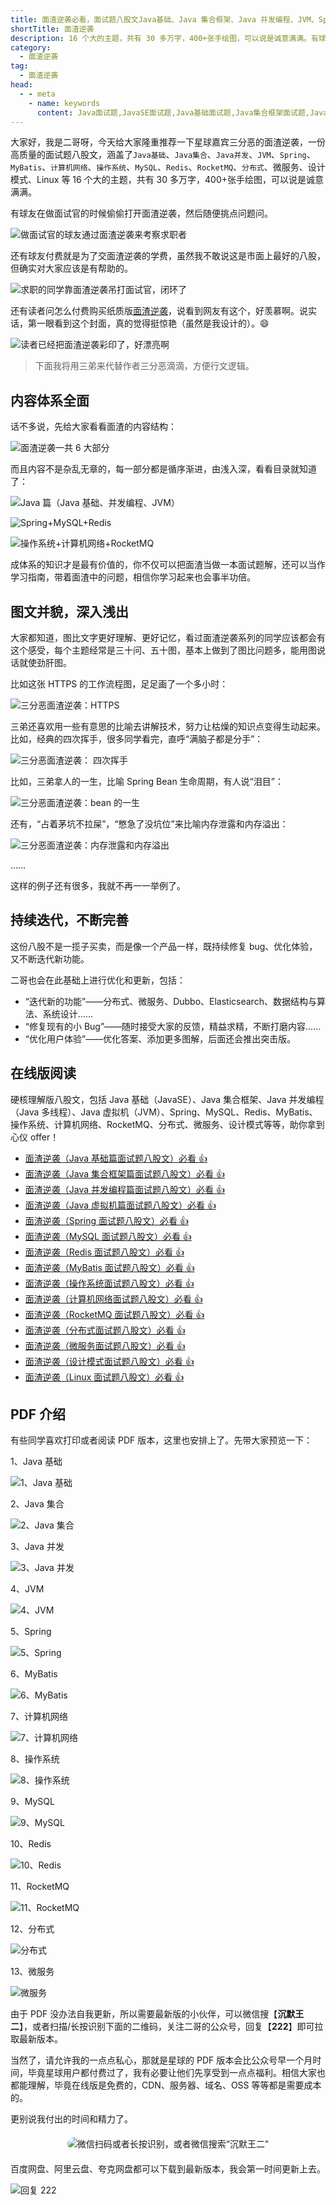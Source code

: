 ```yaml
---
title: 面渣逆袭必看，面试题八股文Java基础、Java 集合框架、Java 并发编程、JVM、Spring、Redis、MyBatis、MySQL、操作系统、计算机网络、RocketMQ、分布式、微服务、设计模式、Linux👍
shortTitle: 面渣逆袭
description: 16 个大的主题，共有 30 多万字，400+张手绘图，可以说是诚意满满。有球友在做面试官的时候偷偷打开面渣逆袭，然后随便挑点问题问。还有球友付费就是为了交面渣逆袭的学费，虽然我不敢说这是市面上最好的八股，但确实对大家应该是有帮助的。
category:
  - 面渣逆袭
tag:
  - 面渣逆袭
head:
  - - meta
    - name: keywords
      content: Java面试题,JavaSE面试题,Java基础面试题,Java集合框架面试题,Java容器面试题,Java虚拟机面试题,JVM面试题,Spring面试题,Redis面试题,MyBatis面试题,MySQL面试题,操作系统面试题,OS面试题,计算机网络面试题,RocketMQ面试题,面试题,八股文,java,springboot,spring,jvm,redis,mybatis,mysql,操作系统,计算机网络,RocketMQ,分布式,微服务,设计模式,Linux
---
```


大家好，我是二哥呀，今天给大家隆重推荐一下星球嘉宾三分恶的面渣逆袭，一份高质量的面试题八股文，涵盖了`Java基础`、`Java集合`、`Java并发`、`JVM`、`Spring`、`MyBatis`、`计算机网络`、`操作系统`、`MySQL`、`Redis`、`RocketMQ`、`分布式`、微服务、设计模式、Linux 等 16 个大的主题，共有 30 多万字，400+张手绘图，可以说是诚意满满。

有球友在做面试官的时候偷偷打开面渣逆袭，然后随便挑点问题问。

![做面试官的球友通过面渣逆袭来考察求职者](https://cdn.tobebetterjavaer.com/stutymore/nixi-20240802112009.png)

还有球友付费就是为了交面渣逆袭的学费，虽然我不敢说这是市面上最好的八股，但确实对大家应该是有帮助的。

![求职的同学靠面渣逆袭吊打面试官，闭环了](https://cdn.tobebetterjavaer.com/stutymore/nixi-20240802112329.png)

还有读者问怎么付费购买纸质版[面渣逆袭](https://javabetter.cn/sidebar/sanfene/nixi.html)，说看到网友有这个，好羡慕啊。说实话，第一眼看到这个封面，真的觉得挺惊艳（虽然是我设计的）。😄

![读者已经把面渣逆袭彩印了，好漂亮啊](https://cdn.tobebetterjavaer.com/stutymore/mysql-20250319163123.png)



>下面我将用三弟来代替作者三分恶滴滴，方便行文逻辑。

## 内容体系全面

话不多说，先给大家看看面渣的内容结构：

![面渣逆袭一共 6 大部分](https://cdn.tobebetterjavaer.com/tobebetterjavaer/images/nice-article/weixin-tuxbgzdtdl-a1c872c8-ab8e-454f-b8ab-7bb3d1cab5f0.jpg)

而且内容不是杂乱无章的，每一部分都是循序渐进，由浅入深，看看目录就知道了：

![Java 篇（Java 基础、并发编程、JVM）](https://cdn.tobebetterjavaer.com/tobebetterjavaer/images/sidebar/sanfene//nixi-75f87853-ca11-4e6e-ab3f-ba8335a24783.png)

![Spring+MySQL+Redis](https://cdn.tobebetterjavaer.com/tobebetterjavaer/images/sidebar/sanfene//nixi-fda2401a-1162-438d-8fe8-19876224d2b1.png)

![操作系统+计算机网络+RocketMQ](https://cdn.tobebetterjavaer.com/tobebetterjavaer/images/sidebar/sanfene//nixi-3b3d55c6-7b18-4b0a-83b4-5a8535461ddb.png)

成体系的知识才是最有价值的，你不仅可以把面渣当做一本面试题解，还可以当作学习指南，带着面渣中的问题，相信你学习起来也会事半功倍。

## 图文并貌，深入浅出

大家都知道，图比文字更好理解、更好记忆，看过面渣逆袭系列的同学应该都会有这个感受，每个主题经常是三十问、五十图，基本上做到了图比问题多，能用图说话就使劲肝图。

比如这张 HTTPS 的工作流程图，足足画了一个多小时：

![三分恶面渣逆袭：HTTPS](https://cdn.tobebetterjavaer.com/tobebetterjavaer/images/nice-article/weixin-tuxbgzdtdl-a037df66-a8ad-4494-aa52-2df6bc9c1c1f.jpg)

三弟还喜欢用一些有意思的比喻去讲解技术，努力让枯燥的知识点变得生动起来。比如，经典的四次挥手，很多同学看完，直呼“满脑子都是分手”：

![三分恶面渣逆袭： 四次挥手](https://cdn.tobebetterjavaer.com/tobebetterjavaer/images/nice-article/weixin-tuxbgzdtdl-8ec371eb-9f68-44ad-8d94-0ddbeae72b48.jpg)

比如，三弟拿人的一生，比喻 Spring Bean 生命周期，有人说“泪目”：

![三分恶面渣逆袭：bean 的一生](https://cdn.tobebetterjavaer.com/tobebetterjavaer/images/nice-article/weixin-tuxbgzdtdl-e6b9fe59-122e-47f2-b605-0da04d108d11.jpg)

还有，“占着茅坑不拉屎”，“憋急了没坑位”来比喻内存泄露和内存溢出：

![三分恶面渣逆袭：内存泄露和内存溢出](https://cdn.tobebetterjavaer.com/tobebetterjavaer/images/nice-article/weixin-tuxbgzdtdl-c4e81c79-c91e-4111-9d1b-836174eb1b36.jpg)

……

这样的例子还有很多，我就不再一一举例了。

## 持续迭代，不断完善

这份八股不是一揽子买卖，而是像一个产品一样，既持续修复 bug、优化体验，又不断迭代新功能。

二哥也会在此基础上进行优化和更新，包括：

- “迭代新的功能”——分布式、微服务、Dubbo、Elasticsearch、数据结构与算法、系统设计……
- “修复现有的小 Bug”——随时接受大家的反馈，精益求精，不断打磨内容……
- “优化用户体验”——优化答案、添加更多图解，后面还会推出突击版。

## 在线版阅读

硬核理解版八股文，包括 Java 基础（JavaSE）、Java 集合框架、Java 并发编程（Java 多线程）、Java 虚拟机（JVM）、Spring、MySQL、Redis、MyBatis、操作系统、计算机网络、RocketMQ、分布式、微服务、设计模式等等，助你拿到心仪 offer！

- [面渣逆袭（Java 基础篇面试题八股文）必看 👍](/sidebar/sanfene/javase.md)
- [面渣逆袭（Java 集合框架篇面试题八股文）必看 👍](/sidebar/sanfene/collection.md)
- [面渣逆袭（Java 并发编程篇面试题八股文）必看 👍](/sidebar/sanfene/javathread.md)
- [面渣逆袭（Java 虚拟机篇面试题八股文）必看 👍](/sidebar/sanfene/jvm.md)
- [面渣逆袭（Spring 面试题八股文）必看 👍](/sidebar/sanfene/spring.md)
- [面渣逆袭（MySQL 面试题八股文）必看 👍](/sidebar/sanfene/mysql.md)
- [面渣逆袭（Redis 面试题八股文）必看 👍](/sidebar/sanfene/redis.md)
- [面渣逆袭（MyBatis 面试题八股文）必看 👍](/sidebar/sanfene/mybatis.md)
- [面渣逆袭（操作系统面试题八股文）必看 👍](/sidebar/sanfene/os.md)
- [面渣逆袭（计算机网络面试题八股文）必看 👍](/sidebar/sanfene/network.md)
- [面渣逆袭（RocketMQ 面试题八股文）必看 👍](/sidebar/sanfene/rocketmq.md)
- [面渣逆袭（分布式面试题八股文）必看 👍](/sidebar/sanfene/fenbushi.md)
- [面渣逆袭（微服务面试题八股文）必看 👍](/sidebar/sanfene/weifuwu.md)
- [面渣逆袭（设计模式面试题八股文）必看 👍](/sidebar/sanfene/shejimoshi.md)
- [面渣逆袭（Linux 面试题八股文）必看 👍](/sidebar/sanfene/linux.md)

## PDF 介绍

有些同学喜欢打印或者阅读 PDF 版本，这里也安排上了。先带大家预览一下：

1、Java 基础

![1、Java 基础](https://cdn.tobebetterjavaer.com/tobebetterjavaer/images/nice-article/weixin-tuxbgzdtdl-472ca179-c5f6-4af2-9a06-75dd8902599a.jpg)

2、Java 集合

![2、Java 集合](https://cdn.tobebetterjavaer.com/tobebetterjavaer/images/nice-article/weixin-tuxbgzdtdl-723dc8ec-c3a8-47ea-96c6-40520b064ffb.jpg)

3、Java 并发

![3、Java 并发](https://cdn.tobebetterjavaer.com/tobebetterjavaer/images/nice-article/weixin-tuxbgzdtdl-f1beb175-0099-4615-847f-9ea375e391ee.jpg)

4、JVM

![4、JVM](https://cdn.tobebetterjavaer.com/tobebetterjavaer/images/nice-article/weixin-tuxbgzdtdl-ab2a4a0f-9006-4b83-a8c9-56a853829bb5.jpg)

5、Spring

![5、Spring](https://cdn.tobebetterjavaer.com/tobebetterjavaer/images/nice-article/weixin-tuxbgzdtdl-12c239b3-0b95-414b-b83f-f5a2f46dbde0.jpg)

6、MyBatis

![6、MyBatis](https://cdn.tobebetterjavaer.com/tobebetterjavaer/images/nice-article/weixin-tuxbgzdtdl-862defac-32d6-4089-a5dd-e57d114b83b2.jpg)

7、计算机网络

![7、计算机网络](https://cdn.tobebetterjavaer.com/tobebetterjavaer/images/nice-article/weixin-tuxbgzdtdl-71d6389c-d984-4c02-af74-45038616520f.jpg)

8、操作系统

![8、操作系统](https://cdn.tobebetterjavaer.com/tobebetterjavaer/images/nice-article/weixin-tuxbgzdtdl-705651d8-1417-4c26-be5d-3f155f4b3551.jpg)

9、MySQL

![9、MySQL](https://cdn.tobebetterjavaer.com/tobebetterjavaer/images/nice-article/weixin-tuxbgzdtdl-705acc6c-6554-4c36-a47f-d2c850287126.jpg)

10、Redis

![10、Redis](https://cdn.tobebetterjavaer.com/tobebetterjavaer/images/nice-article/weixin-tuxbgzdtdl-b98e0491-72f5-468a-a3a9-b55d8c205a14.jpg)

11、RocketMQ

![11、RocketMQ](https://cdn.tobebetterjavaer.com/tobebetterjavaer/images/nice-article/weixin-tuxbgzdtdl-18d350fd-5609-430e-8f7f-8f0848015a30.jpg)

12、分布式

![分布式](http://cdn.tobebetterjavaer.com/tobebetterjavaer/images/sidebar/sanfene//nixi-cdfba194-459d-4ec6-8b9f-07f6cca4ac80.png)

13、微服务

![微服务](https://cdn.tobebetterjavaer.com/stutymore/nixi-20230918213033.png)


由于 PDF 没办法自我更新，所以需要最新版的小伙伴，可以微信搜【**沉默王二**】，或者扫描/长按识别下面的二维码，关注二哥的公众号，回复【**222**】即可拉取最新版本。

当然了，请允许我的一点点私心，那就是星球的 PDF 版本会比公众号早一个月时间，毕竟星球用户都付费过了，我有必要让他们先享受到一点点福利。相信大家也都能理解，毕竟在线版是免费的，CDN、服务器、域名、OSS 等等都是需要成本的。

更别说我付出的时间和精力了。

<div style="text-align: center; margin: 20px 0;">
    <img src="https://cdn.tobebetterjavaer.com/tobebetterjavaer/images/gongzhonghao.png" alt="微信扫码或者长按识别，或者微信搜索“沉默王二”" style="max-width: 100%; height: auto;  border-radius: 10px;" />
</div>

百度网盘、阿里云盘、夸克网盘都可以下载到最新版本，我会第一时间更新上去。

![回复 222](https://cdn.tobebetterjavaer.com/stutymore/javase-20241230171125.png)